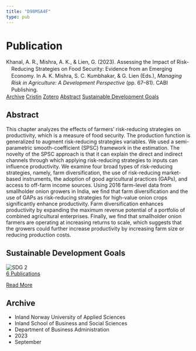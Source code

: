 ```yaml
---
title: "D98MSA4F"
type: pub
---
```

<h1>Publication</h1>
<article id="csl-bib-container-D98MSA4F" class="csl-bib-container">
  <div class="csl-bib-body" style="line-height: 1.35; padding-left: 1em; text-indent:-1em;">
  <div class="csl-entry">Khanal, A. R., Mishra, A. K., &amp; Lien, G. (2023). Assessing the Impact of Risk-Reducing Strategies on Food Security: Evidence from an Emerging Economy. In A. K. Mishra, S. C. Kumbhakar, &amp; G. Lien (Eds.), <i>Managing Risk in Agriculture: A Development Perspective</i> (pp. 67&#x2013;81). CABI Publishing.</div>
</div>
  <div class="csl-bib-buttons">
    <a href="#taxonomy-article-D98MSA4F" class="csl-bib-button">Archive</a>
    <a href="https://app.cristin.no/results/show.jsf?id=2174940" alt="Cristin URL" class="csl-bib-button">Cristin</a>
    <a href="http://zotero.org/groups/5402882/items/D98MSA4F" alt="Zotero URL" class="csl-bib-button">Zotero</a>
    <a href="#abstract-article-D98MSA4F" class="csl-bib-button">Abstract</a>
    <a href="#sdg-article-D98MSA4F" class="csl-bib-button">Sustainable Development Goals</a>
  </div>
  <div id="csl-bib-meta-container-D98MSA4F"></div>
</article>
<div id="csl-bib-meta-D98MSA4F" class="csl-bib-meta">
  <article id="abstract-article-D98MSA4F" class="abstract-article">
    <h1>Abstract</h1>
    This chapter analyzes the effects of farmers’ risk-reducing strategies on productivity, which is a measure of food security. The production function is generalized to augment risk-reducing strategies variables. We used a semi-parametric smooth-coefficient (SPSC) framework in the estimation. The novelty of the SPSC approach is that it can explain the direct and indirect channels through which applying risk-reducing strategies to inputs can influence productivity. We examine four broad types of risk-reducing strategies, namely, farm diversification, the use of risk-reducing market-based instruments, the adoption of good agricultural practices (GAPs), and access to off-farm income sources. Using 2016 farm-level data from smallholder onion growers in India, we find that farm diversification and the use of GAPs as risk-reducing strategies for high-value onion crops significantly enhance productivity. Farm diversification enhances productivity by expanding the maximum revenue potential of a portfolio of combined agricultural enterprises. Finally, we find that smallholder onion farmers are operating at increasing returns to scale, which suggests that the growers could further increase productivity by increasing farm size or reducing production costs.
  </article>
  <article id="sdg-article-D98MSA4F" class="sdg-article">
    <h1>Sustainable Development Goals</h1>
    <div class="sdg-container"><div id="sdg2" class="sdg"> <img src="{{< params subfolder >}}images/sdg/sdg02_en.png" class="image" alt="SDG 2"> <div class="sdg-overlay"> <a href="{{< params subfolder >}}en/archive/?sdg=2#archive" class="sdg-publication-count"><span>6</span> Publications</a> <p><a href="https://sdgs.un.org/goals/goal2" class="sdg-read-more">Read More</a></p> </div> </div></div>
  </article>
  <article id="taxonomy-article-D98MSA4F" class="taxonomy-article">
    <h1>Archive</h1>
    <ul>
      <li>Inland Norway University of Applied Sciences</li>
      <li>Inland School of Business and Social Sciences</li>
      <li>Department of Business Administration</li>
      <li>2023</li>
      <li>September</li>
    </ul>
  </article>
</div>
